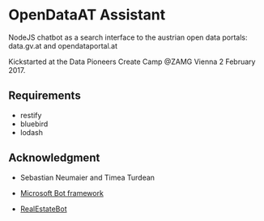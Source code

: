 # OpenDataAT Assistant
NodeJS chatbot as a search interface to the austrian open data portals: data.gv.at and opendataportal.at

Kickstarted at the Data Pioneers Create Camp @ZAMG Vienna 2 February 2017.

## Requirements

* restify
* bluebird
* lodash

## Acknowledgment

* Sebastian Neumaier and Timea Turdean

* [Microsoft Bot framework](https://docs.botframework.com/en-us/node/builder/overview/#navtitle)

* [RealEstateBot](https://github.com/Microsoft/BotBuilder-Samples/tree/master/Node/demo-Search/RealEstateBot)
